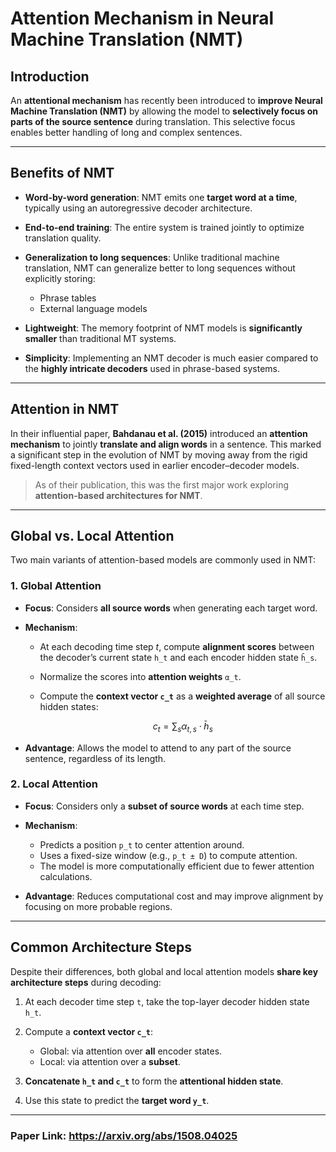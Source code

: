 # Attention Mechanism in Neural Machine Translation (NMT)

## Introduction

An **attentional mechanism** has recently been introduced to **improve Neural Machine Translation (NMT)** by allowing the model to **selectively focus on parts of the source sentence** during translation. This selective focus enables better handling of long and complex sentences.

---

## Benefits of NMT

* **Word-by-word generation**: NMT emits one **target word at a time**, typically using an autoregressive decoder architecture.
* **End-to-end training**: The entire system is trained jointly to optimize translation quality.
* **Generalization to long sequences**: Unlike traditional machine translation, NMT can generalize better to long sequences without explicitly storing:

  * Phrase tables
  * External language models
* **Lightweight**: The memory footprint of NMT models is **significantly smaller** than traditional MT systems.
* **Simplicity**: Implementing an NMT decoder is much easier compared to the **highly intricate decoders** used in phrase-based systems.

---

## Attention in NMT

In their influential paper, **Bahdanau et al. (2015)** introduced an **attention mechanism** to jointly **translate and align words** in a sentence. This marked a significant step in the evolution of NMT by moving away from the rigid fixed-length context vectors used in earlier encoder–decoder models.

> As of their publication, this was the first major work exploring **attention-based architectures for NMT**.

---

## Global vs. Local Attention

Two main variants of attention-based models are commonly used in NMT:

### 1. Global Attention

* **Focus**: Considers **all source words** when generating each target word.
* **Mechanism**:

  * At each decoding time step *t*, compute **alignment scores** between the decoder’s current state `h_t` and each encoder hidden state `h̄_s`.
  * Normalize the scores into **attention weights** `α_t`.
  * Compute the **context vector `c_t`** as a **weighted average** of all source hidden states:

    $$
    c_t = \sum_s \alpha_{t,s} \cdot \bar{h}_s
    $$
* **Advantage**: Allows the model to attend to any part of the source sentence, regardless of its length.

### 2. Local Attention

* **Focus**: Considers only a **subset of source words** at each time step.
* **Mechanism**:

  * Predicts a position `p_t` to center attention around.
  * Uses a fixed-size window (e.g., `p_t ± D`) to compute attention.
  * The model is more computationally efficient due to fewer attention calculations.
* **Advantage**: Reduces computational cost and may improve alignment by focusing on more probable regions.

---

## Common Architecture Steps

Despite their differences, both global and local attention models **share key architecture steps** during decoding:

1. At each decoder time step `t`, take the top-layer decoder hidden state `h_t`.
2. Compute a **context vector `c_t`**:

   * Global: via attention over **all** encoder states.
   * Local: via attention over a **subset**.
3. **Concatenate `h_t` and `c_t`** to form the **attentional hidden state**.
4. Use this state to predict the **target word `y_t`**.

---

### Paper Link: https://arxiv.org/abs/1508.04025
